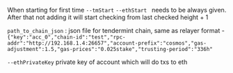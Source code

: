 When starting for first time `--tmStart` `--ethStart ` needs to be always given.
After that not adding it will start checking from last checked height + 1

`path_to_chain_json` : json file for tendermint chain, same as relayer format -
`{"key":"acc_0","chain-id":"test","rpc-addr":"http://192.168.1.4:26657","account-prefix":"cosmos","gas-adjustment":1.5,"gas-prices":"0.025stake","trusting-period":"336h"`

`--ethPrivateKey` private key of account which will do txs to eth